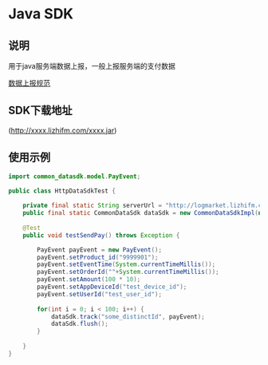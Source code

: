 # Java SDK

## 说明

用于java服务端数据上报，一般上报服务端的支付数据

[数据上报规范](../shu-ju-shang-bao-gui-fan.md)



## SDK下载地址

(http://xxxx.lizhifm.com/xxxx.jar)



## 使用示例

```java
import common_datasdk.model.PayEvent;

public class HttpDataSdkTest {
	
    private final static String serverUrl = "http://logmarket.lizhifm.com/collect_sa";
    public final static CommonDataSdk dataSdk = new CommonDataSdkImpl(new HttpConsumer(serverUrl));
	
    @Test
    public void testSendPay() throws Exception {

        PayEvent payEvent = new PayEvent();
        payEvent.setProduct_id("9999901");
        payEvent.setEventTime(System.currentTimeMillis());
        payEvent.setOrderId(""+System.currentTimeMillis());
        payEvent.setAmount(100 * 10);
        payEvent.setAppDeviceId("test_device_id");
        payEvent.setUserId("test_user_id");
        
        for(int i = 0; i < 100; i++) {
        	dataSdk.track("some_distinctId", payEvent);
        	dataSdk.flush();
        }
        
    }
}
```

